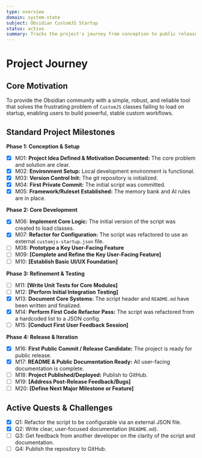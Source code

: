 ```yaml
---
type: overview
domain: system-state
subject: Obsidian CustomJS Startup
status: active
summary: Tracks the project's journey from conception to public release and beyond.
---
```


# Project Journey

## Core Motivation

To provide the Obsidian community with a simple, robust, and reliable tool that solves the frustrating problem of `CustomJS` classes failing to load on startup, enabling users to build powerful, stable custom workflows.

## Standard Project Milestones

**Phase 1: Conception & Setup**
- [x] M01: **Project Idea Defined & Motivation Documented:** The core problem and solution are clear.
- [x] M02: **Environment Setup:** Local development environment is functional.
- [x] M03: **Version Control Init:** The git repository is initialized.
- [x] M04: **First Private Commit:** The initial script was committed.
- [x] M05: **Framework/Ruleset Established:** The memory bank and AI rules are in place.

**Phase 2: Core Development**
- [x] M06: **Implement Core Logic:** The initial version of the script was created to load classes.
- [x] M07: **Refactor for Configuration:** The script was refactored to use an external `customjs-startup.json` file.
- [ ] M08: **Prototype a Key User-Facing Feature**
- [ ] M09: **[Complete and Refine the Key User-Facing Feature]**
- [ ] M10: **[Establish Basic UI/UX Foundation]**

**Phase 3: Refinement & Testing**
- [ ] M11: **[Write Unit Tests for Core Modules]**
- [ ] M12: **[Perform Initial Integration Testing]**
- [x] M13: **Document Core Systems:** The script header and `README.md` have been written and finalized.
- [x] M14: **Perform First Code Refactor Pass:** The script was refactored from a hardcoded list to a JSON config.
- [ ] M15: **[Conduct First User Feedback Session]**

**Phase 4: Release & Iteration**
- [x] M16: **First Public Commit / Release Candidate:** The project is ready for public release.
- [x] M17: **README & Public Documentation Ready:** All user-facing documentation is complete.
- [ ] M18: **Project Published/Deployed:** Publish to GitHub.
- [ ] M19: **[Address Post-Release Feedback/Bugs]**
- [ ] M20: **[Define Next Major Milestone or Feature]**

## Active Quests & Challenges

*   [x] Q1: Refactor the script to be configurable via an external JSON file.
*   [x] Q2: Write clear, user-focused documentation (`README.md`).
*   [ ] Q3: Get feedback from another developer on the clarity of the script and documentation.
*   [ ] Q4: Publish the repository to GitHub.